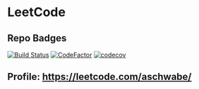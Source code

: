 # LeetCode
## Repo Badges
[![Build Status](https://travis-ci.com/AndySchwabe/leetcode.svg?branch=master)](https://travis-ci.com/AndySchwabe/leetcode) [![CodeFactor](https://www.codefactor.io/repository/github/andyschwabe/leetcode/badge)](https://www.codefactor.io/repository/github/andyschwabe/leetcode) [![codecov](https://codecov.io/gh/AndySchwabe/leetcode/branch/master/graph/badge.svg)](https://codecov.io/gh/AndySchwabe/leetcode)

## Profile: https://leetcode.com/aschwabe/
